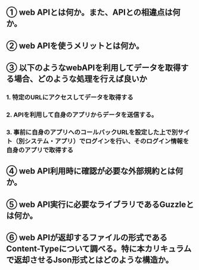 ## ① web APIとは何か。また、APIとの相違点は何か。



## ② web APIを使うメリットとは何か。



## ③ 以下のようなwebAPIを利用してデータを取得する場合、どのような処理を行えば良いか

### 1. 特定のURLにアクセスしてデータを取得する

### 2. APIを利用して自身のアプリからデータを送信する。

### 3. 事前に自身のアプリへのコールバックURLを設定した上で別サイト（別システム・アプリ）でログインを行い、そのログイン情報を自身のアプリで取得する

## ④ web API利用時に確認が必要な外部規約とは何か。



## ⑤ web API実行に必要なライブラリであるGuzzleとは何か。



## ⑥ web APIが返却するファイルの形式であるContent-Typeについて調べる。特に本カリキュラムで返却させるJson形式とはどのような構造か。